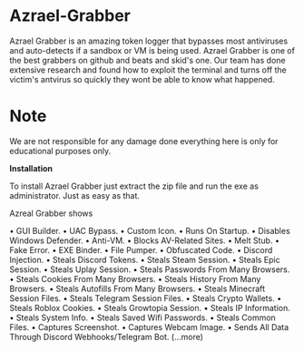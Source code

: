 # Azrael-Grabber

Azrael Grabber is an amazing token logger that bypasses most antiviruses and auto-detects if a sandbox or VM is being used.
Azrael Grabber is one of the best grabbers on github and beats and skid's one. Our team has done extensive research and found how to 
exploit the terminal and turns off the victim's antvirus so quickly they wont be able to know what happened.





# **Note**
We are not responsible for any damage done everything here is only for educational purposes only.


**Installation** 

To install Azrael Grabber just extract the zip file and run the exe as administrator. Just as easy as that.




Azreal Grabber shows

• GUI Builder.
• UAC Bypass.
• Custom Icon.
• Runs On Startup.
• Disables Windows Defender.
• Anti-VM.
• Blocks AV-Related Sites.
• Melt Stub.
• Fake Error.
• EXE Binder.
• File Pumper.
• Obfuscated Code.
• Discord Injection.
• Steals Discord Tokens.
• Steals Steam Session.
• Steals Epic Session.
• Steals Uplay Session.
• Steals Passwords From Many Browsers.
• Steals Cookies From Many Browsers.
• Steals History From Many Browsers.
• Steals Autofills From Many Browsers.
• Steals Minecraft Session Files.
• Steals Telegram Session Files.
• Steals Crypto Wallets.
• Steals Roblox Cookies.
• Steals Growtopia Session.
• Steals IP Information.
• Steals System Info.
• Steals Saved Wifi Passwords.
• Steals Common Files.
• Captures Screenshot.
• Captures Webcam Image.
• Sends All Data Through Discord Webhooks/Telegram Bot.
(...more)
